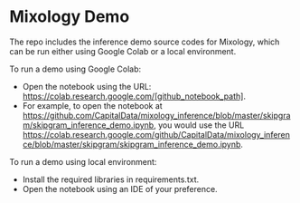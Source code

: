 # Mixology Demo

The repo includes the inference demo source codes for Mixology, which can be run either using Google Colab or a local environment.

To run a demo using Google Colab:

- Open the notebook using the URL: https://colab.research.google.com/[github_notebook_path]. 
- For example, to open the notebook at https://github.com/CapitalData/mixology_inference/blob/master/skipgram/skipgram_inference_demo.ipynb, you would use the URL https://colab.research.google.com/github/CapitalData/mixology_inference/blob/master/skipgram/skipgram_inference_demo.ipynb.

To run a demo using local environment:

- Install the required libraries in requirements.txt.
- Open the notebook using an IDE of your preference.

